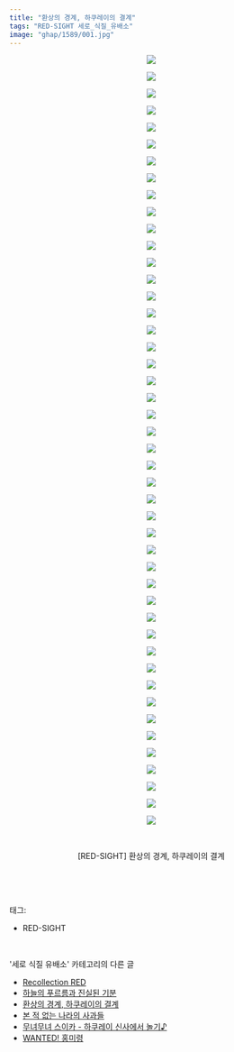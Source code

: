 ```yaml
---
title: "환상의 경계, 하쿠레이의 결계"
tags: "RED-SIGHT 세로_식질_유배소"
image: "ghap/1589/001.jpg"
---
```

<div class="article">
<p style="text-align: center; clear: none; float: none;"><img src="{{ site.nasurl }}/ghap/1589/001.jpg"/></p>
<p style="text-align: center; clear: none; float: none;"><img src="{{ site.nasurl }}/ghap/1589/002.jpg"/></p>
<p style="text-align: center; clear: none; float: none;"><img src="{{ site.nasurl }}/ghap/1589/003.jpg"/></p>
<p style="text-align: center; clear: none; float: none;"><img src="{{ site.nasurl }}/ghap/1589/004.jpg"/></p>
<p style="text-align: center; clear: none; float: none;"><img src="{{ site.nasurl }}/ghap/1589/005.jpg"/></p>
<p style="text-align: center; clear: none; float: none;"><img src="{{ site.nasurl }}/ghap/1589/006.jpg"/></p>
<p style="text-align: center; clear: none; float: none;"><img src="{{ site.nasurl }}/ghap/1589/007.jpg"/></p>
<p style="text-align: center; clear: none; float: none;"><img src="{{ site.nasurl }}/ghap/1589/008.jpg"/></p>
<p style="text-align: center; clear: none; float: none;"><img src="{{ site.nasurl }}/ghap/1589/009.jpg"/></p>
<p style="text-align: center; clear: none; float: none;"><img src="{{ site.nasurl }}/ghap/1589/010.jpg"/></p>
<p style="text-align: center; clear: none; float: none;"><img src="{{ site.nasurl }}/ghap/1589/011.jpg"/></p>
<p style="text-align: center; clear: none; float: none;"><img src="{{ site.nasurl }}/ghap/1589/012.jpg"/></p>
<p style="text-align: center; clear: none; float: none;"><img src="{{ site.nasurl }}/ghap/1589/013.jpg"/></p>
<p style="text-align: center; clear: none; float: none;"><img src="{{ site.nasurl }}/ghap/1589/014.jpg"/></p>
<p style="text-align: center; clear: none; float: none;"><img src="{{ site.nasurl }}/ghap/1589/015.jpg"/></p>
<p style="text-align: center; clear: none; float: none;"><img src="{{ site.nasurl }}/ghap/1589/016.jpg"/></p>
<p style="text-align: center; clear: none; float: none;"><img src="{{ site.nasurl }}/ghap/1589/017.jpg"/></p>
<p style="text-align: center; clear: none; float: none;"><img src="{{ site.nasurl }}/ghap/1589/018.jpg"/></p>
<p style="text-align: center; clear: none; float: none;"><img src="{{ site.nasurl }}/ghap/1589/019.jpg"/></p>
<p style="text-align: center; clear: none; float: none;"><img src="{{ site.nasurl }}/ghap/1589/020.jpg"/></p>
<p style="text-align: center; clear: none; float: none;"><img src="{{ site.nasurl }}/ghap/1589/021.jpg"/></p>
<p style="text-align: center; clear: none; float: none;"><img src="{{ site.nasurl }}/ghap/1589/022.jpg"/></p>
<p style="text-align: center; clear: none; float: none;"><img src="{{ site.nasurl }}/ghap/1589/023.jpg"/></p>
<p style="text-align: center; clear: none; float: none;"><img src="{{ site.nasurl }}/ghap/1589/024.jpg"/></p>
<p style="text-align: center; clear: none; float: none;"><img src="{{ site.nasurl }}/ghap/1589/025.jpg"/></p>
<p style="text-align: center; clear: none; float: none;"><img src="{{ site.nasurl }}/ghap/1589/026.jpg"/></p>
<p style="text-align: center; clear: none; float: none;"><img src="{{ site.nasurl }}/ghap/1589/027.jpg"/></p>
<p style="text-align: center; clear: none; float: none;"><img src="{{ site.nasurl }}/ghap/1589/028.jpg"/></p>
<p style="text-align: center; clear: none; float: none;"><img src="{{ site.nasurl }}/ghap/1589/029.jpg"/></p>
<p style="text-align: center; clear: none; float: none;"><img src="{{ site.nasurl }}/ghap/1589/030.jpg"/></p>
<p style="text-align: center; clear: none; float: none;"><img src="{{ site.nasurl }}/ghap/1589/031.jpg"/></p>
<p style="text-align: center; clear: none; float: none;"><img src="{{ site.nasurl }}/ghap/1589/032.jpg"/></p>
<p style="text-align: center; clear: none; float: none;"><img src="{{ site.nasurl }}/ghap/1589/033.jpg"/></p>
<p style="text-align: center; clear: none; float: none;"><img src="{{ site.nasurl }}/ghap/1589/034.jpg"/></p>
<p style="text-align: center; clear: none; float: none;"><img src="{{ site.nasurl }}/ghap/1589/035.jpg"/></p>
<p style="text-align: center; clear: none; float: none;"><img src="{{ site.nasurl }}/ghap/1589/036.jpg"/></p>
<p style="text-align: center; clear: none; float: none;"><img src="{{ site.nasurl }}/ghap/1589/037.jpg"/></p>
<p style="text-align: center; clear: none; float: none;"><img src="{{ site.nasurl }}/ghap/1589/038.jpg"/></p>
<p style="text-align: center; clear: none; float: none;"><img src="{{ site.nasurl }}/ghap/1589/039.jpg"/></p>
<p style="text-align: center; clear: none; float: none;"><img src="{{ site.nasurl }}/ghap/1589/040.jpg"/></p>
<p style="text-align: center; clear: none; float: none;"><img src="{{ site.nasurl }}/ghap/1589/041.jpg"/></p>
<p style="text-align: center; clear: none; float: none;"><img src="{{ site.nasurl }}/ghap/1589/042.jpg"/></p>
<p style="text-align: center; clear: none; float: none;"><img src="{{ site.nasurl }}/ghap/1589/043.jpg"/></p>
<p style="text-align: center; clear: none; float: none;"><img src="{{ site.nasurl }}/ghap/1589/044.jpg"/></p>
<p style="text-align: center; clear: none; float: none;"><img src="{{ site.nasurl }}/ghap/1589/045.jpg"/></p>
<p style="text-align: center; clear: none; float: none;"><img src="{{ site.nasurl }}/ghap/1589/046.jpg"/></p>
<p style="text-align: center; clear: none; float: none;"><br/></p>
<p style="text-align: center; clear: none; float: none;">[RED-SIGHT] 환상의 경계, 하쿠레이의 결계</p>
<p><br/></p>
</div><br/>
<div class="tagTrail">
<p>태그: </p>
<ul>
<li>RED-SIGHT</li>
</ul>
</div><br/>
<div class="another">
<p>'세로 식질 유배소' 카테고리의 다른 글</p>
<ul>
<li><a href="/2016-08-18-ghap_1668">Recollection RED</a></li>
<li><a href="/2016-08-16-ghap_1619">하늘의 푸르름과 진실된 기분</a></li>
<li><a href="/2016-08-15-ghap_1589">환상의 경계, 하쿠레이의 결계</a></li>
<li><a href="/2016-08-12-ghap_1534">본 적 없는 나라의 사과들</a></li>
<li><a href="/2016-08-12-ghap_1518">무녀무녀 스이카 - 하쿠레이 신사에서 놀기♪</a></li>
<li><a href="/2016-08-11-ghap_1499">WANTED! 홍미령</a></li>
</ul>
</div><br/>
<div class="cb_module cb_fluid">
<div class="cb_wrt cb_profile">
</div><!-- commentList close -->
</div><br/>
